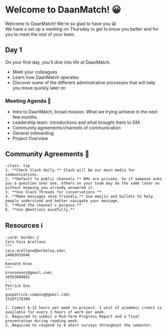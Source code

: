 # Welcome to DaanMatch! 😀

Welcome to DaanMatch! We're so glad to have you 😃\
We have a set up a meeting on Thursday to get to know you better and for you to meet the rest of your team.

## Day 1

On your first day, you'll dive into life at DaanMatch:

- Meet your colleagues
- Learn how DaanMatch operates
- Discover some of the different administrative processes that will help you move quickly later on

### Meeting Agenda 📅

- Intro to DaanMatch, broad mission. What we trying achieve in the next few months.
- Leadership team: introductions and what brought them to DM
- Community agreements/channels of communication
- General onboarding
- Project Overview

## Community Agreements 🤝

```{admonition} Slack Etiquette 💬
:class: tip
1. **Check Slack daily.** Slack will be our main media for communications.
2. **Default to public channels.** DMs are private. So if someone asks you a question over one, others on your team may do the same later on without knowing you already answered it.
3. **Use Slack Threads for Conversations.**
4. **Make messages skim friendly.** Use emojis and bullets to help people understand and better navigate your message.
5. **Mind the channel's purpose.**
6. **Use @mentions mindfully.** 
```

## Resources ℹ️

```{panels}
:card: border-2
Cara Foss Arellano
^^^
cara.arellano@berkeley.edu\
14083935646
---
Kenneth Kron
^^^
kronsensei@gmail.com\
16503880881
---
Patrick Guo
^^^
guopatrick.comping@gmail.com\
15107178380
```

```{admonition} Program Requirements for [DS Discovery](http://dsdiscovery.org/)
1. Commit 6-12 hours per week to project. 1 unit of academic credit is available for every 3 hours of work per week.
2. Required to submit a Mid-Term Progress Report and a final presentation during reading week.
3. Required to respond to 4 short surveys throughout the semester.
```
